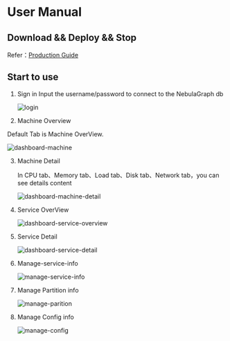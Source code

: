 # User Manual

## Download && Deploy && Stop

Refer：[Production Guide](./DEPLOY.md)

## Start to use
1. Sign in
    Input the username/password to connect to the NebulaGraph db
    
    ![login](./doc/images/login.jpg)


2. Machine Overview
   

Default Tab is Machine OverView.

   ![dashboard-machine](./doc/images/dashboard-machine.jpg)

3. Machine Detail

   In CPU tab、Memory tab、Load tab、Disk tab、Network tab，you can see details content 

   ![dashboard-machine-detail](./doc/images/dashboard-machine-detail.jpg)

4. Service OverView

    ![dashboard-service-overview](./doc/images/dashboard-service-overview.jpg)

5. Service Detail

   ![dashboard-service-detail](./doc/images/dashboard-service-detail.jpg)

6. Manage-service-info

   ![manage-service-info](./doc/images/manage-service-info.jpg)

7. Manage Partition info

   ![manage-parition](./doc/images/manage-parition.jpg)

8. Manage Config info

   ![manage-config](./doc/images/manage-config.jpg)

   





